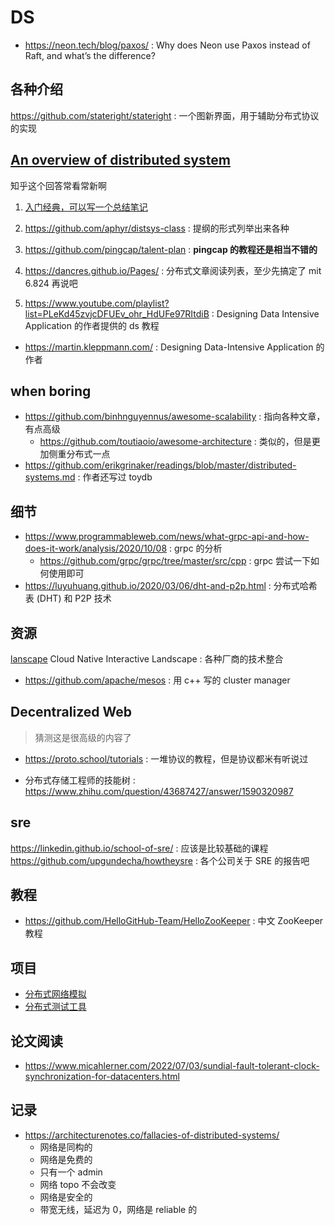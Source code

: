 # DS

- https://neon.tech/blog/paxos/ : Why does Neon use Paxos instead of Raft, and what’s the difference?

## 各种介绍
https://github.com/stateright/stateright : 一个图新界面，用于辅助分布式协议的实现

## [An overview of distributed system](https://www.zhihu.com/question/23645117)
知乎这个回答常看常新啊

1. [入门经典，可以写一个总结笔记](http://book.mixu.net/distsys/)
4. https://github.com/aphyr/distsys-class : 提纲的形式列举出来各种

2. https://github.com/pingcap/talent-plan : **pingcap 的教程还是相当不错的**
3. https://dancres.github.io/Pages/ : 分布式文章阅读列表，至少先搞定了 mit 6.824 再说吧

4. https://www.youtube.com/playlist?list=PLeKd45zvjcDFUEv_ohr_HdUFe97RItdiB : Designing Data Intensive Application 的作者提供的 ds 教程
  - https://martin.kleppmann.com/ : Designing Data-Intensive Application 的作者

## when boring
- https://github.com/binhnguyennus/awesome-scalability : 指向各种文章，有点高级
  - https://github.com/toutiaoio/awesome-architecture : 类似的，但是更加侧重分布式一点
- https://github.com/erikgrinaker/readings/blob/master/distributed-systems.md : 作者还写过 toydb
## 细节
- https://www.programmableweb.com/news/what-grpc-api-and-how-does-it-work/analysis/2020/10/08 : grpc 的分析
  - https://github.com/grpc/grpc/tree/master/src/cpp : grpc 尝试一下如何使用即可
- https://luyuhuang.github.io/2020/03/06/dht-and-p2p.html : 分布式哈希表 (DHT) 和 P2P 技术

## 资源
[lanscape](https://github.com/cncf/landscape) Cloud Native Interactive Landscape : 各种厂商的技术整合

- https://github.com/apache/mesos : 用 c++ 写的 cluster manager

## Decentralized Web
> 猜测这是很高级的内容了

- https://proto.school/tutorials : 一堆协议的教程，但是协议都米有听说过

- 分布式存储工程师的技能树 : https://www.zhihu.com/question/43687427/answer/1590320987

## sre
https://linkedin.github.io/school-of-sre/ : 应该是比较基础的课程
https://github.com/upgundecha/howtheysre : 各个公司关于 SRE 的报告吧

## 教程
- https://github.com/HelloGitHub-Team/HelloZooKeeper : 中文 ZooKeeper 教程

## 项目
- [分布式网络模拟](https://github.com/shadow/shadow)
- [分布式测试工具](https://github.com/stateright/stateright)

## 论文阅读
- https://www.micahlerner.com/2022/07/03/sundial-fault-tolerant-clock-synchronization-for-datacenters.html

## 记录
- https://architecturenotes.co/fallacies-of-distributed-systems/
  - 网络是同构的
  - 网络是免费的
  - 只有一个 admin
  - 网络 topo 不会改变
  - 网络是安全的
  - 带宽无线，延迟为 0，网络是 reliable 的
